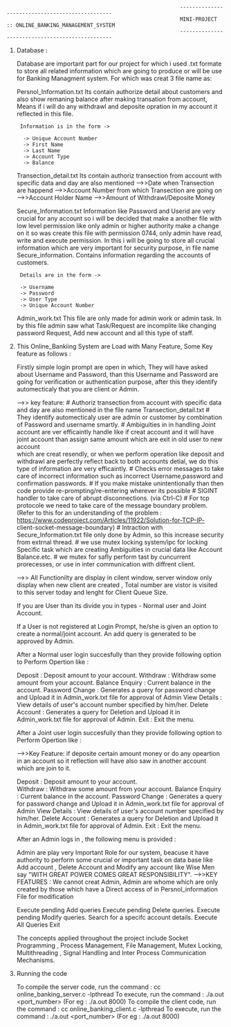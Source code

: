                                                             ------------------------------------------------
                                                            MINI-PROJECT :: ONLINE_BANKING_MANAGEMENT_SYSTEM
                                                            ------------------------------------------------




1. Database :

    Database are important part for our project for which i used .txt formate to store all related information which are going to produce or will be use for Banking Managment system. For which was 
    creat 3 file name as:
    
    Persnol_Information.txt
        Its contain authorize detail about customers and also show remaning balance after making transation from account, Means if i will do any withdrawl and deposite opration in my account it
        reflected in this file.
        
        Information is in the form -> 
        
         -> Unique Account Number 
         -> First Name 
         -> Last Name 
         -> Account Type 
         -> Balance 

    Transection_detail.txt
        Its contain authoriz transection from account with specific data and day are also mentioned
        -->>Date when Transection are happend
        -->>Account Number from which Transection are going on
        -->>Account Holder Name
        -->>Amount of Withdrawl/Deposite Money
    
    
    Secure_Information.txt
        Information like Password and Userid are very crucial for any account so i will be decided that make a another file with low level permission like only admin or higher authority make a change
        on it so was create this file with permission 0744, only admin have read, write and execute permission.
        In this i will be going to store all crucial information which are very important for security purpose, in file name Secure_information.
        Contains information regarding the accounts of customers.
        
        Details are in the form -> 
        
        -> Username
        -> Password
        -> User Type
        -> Unique Account Number


    Admin_work.txt
        This file are only made for admin work or admin task. In by this file admin saw what Task/Request are incomplite like changing password Request, Add new account and all this type of staff. 
       
       
2. This Online_Bankiing System are Load with Many Feature, Some Key feature as follows :

    Firstly simple login prompt are open in which, They will have asked about Username and Password, than this Username and Password are going for verification or authentication purpose, after this 
    they identify automecticaly that you are client or Admin.
    
    -->> key feature: 
        # Authoriz transection from account with specific data and day are also mentioned in the file name Transection_detail.txt
        # They identify automecticaly user are admin or customer by combination of Password and username smartly.
        # Ambiguities in in handling Joint account are ver efficaintly handle like if creat account and it will have joint account than assign same amount which are exit in old user to new account  
          which are creat resendly, or when we perform operation like deposit and withdrawl are perfectly reflect back to both accounts detial, we do this type of information are very efficaintly. 
        # Checks error messages to take care of incorrect information such as incorrect Username,password and confirmation passwords.
        # If you make mistake unintentionally than then code provide re-prompting/re-entering wherever its possible
        # SIGINT handler to take care of abrupt disconnections. (via Ctrl-C)
        # For tcp protocole we need to take care of the message boundary problem. (Refer to this for an understanding of the problem : https://www.codeproject.com/Articles/11922/Solution-for-TCP-IP-
          client-socket-message-boundary)
        # Intraction with Secure_Information.txt file only done by Admin, so this increase security from extrnal thread.
        # we use mutex locking system/ipc for locking Specific task which are creating Ambiguities in crucial data like Account Balance.etc.
        # we mutex for safly perform tast by cuncurrent prorecesses, or use in inter communication with diffrent client.  

    
    -->> All Functionilty are display in cilent window, server window only display when new client are created , Total number are vistor is visited to this server today and lenght for Client Queue 
    Size.
    
    If you are User than its divide you in types - Normal user and Joint Account.
  
    If a User is not registered at Login Prompt, he/she is given an option to create a normal/joint account. An add query is generated to be approved by Admin.

    After a Normal user login succesfully than they provide following option to Perform Opertion like :

    Deposit : Deposit amount to your account.
    Withdraw : Withdraw some amount from your account.
    Balance Enquiry : Current balance in the account.
    Password Change : Generates a query for password change and Upload it in Admin_work.txt file for approval of Admin
    View Details : View details of user's account number specified by him/her.
    Delete Account : Generates a query for Deletion and Upload it in Admin_work.txt file for approval of Admin.
    Exit : Exit the menu.
    
    
    After a Joint user login succesfully than they provide following option to Perform Opertion like :
    
    -->>Key Feature: if deposite certain amount money or do any opeartion in an account so it reflection will have also saw in another account which are join to it.
    
    Deposit : Deposit amount to your account.  
    Withdraw : Withdraw some amount from your account.
    Balance Enquiry : Current balance in the account.
    Password Change : Generates a query for password change and Upload it in Admin_work.txt file for approval of Admin
    View Details : View details of user's account number specified by him/her.
    Delete Account : Generates a query for Deletion and Upload it in Admin_work.txt file for approval of Admin.
    Exit : Exit the menu.


    After an Admin logs in , the following menu is provided :
    
    Admin are play very Important Role for our system, beacuse it have authority to perform some crucial or important task on data base like Add account , Delete Account and Modify any account like 
    Wise Men say "WITH GREAT POWER COMES GREAT RESPONSIBILITY".
    -->>KEY FEATURES : We cannot creat Admin, Admin are whome which are only created by those which have a Direct access of in Persnol_information File for modification

    Execute pending Add queries
    Execute pending Delete queries.
    Execute pending Modify queries.
    Search for a specifc account details.
    Execute All Queries
    Exit


    The concepts applied throughout the project include Socket Programming , Process Management, File Management, Mutex Locking, Multithreading , Signal Handling and Inter Process Communication 
    Mechanisms.



3. Running the code

    To compile the server code, run the command : cc online_banking_server.c -lpthread
    To execute, run the command : ./a.out <port_number> (For eg : ./a.out 8000)
    To compile the client code, run the command : cc online_banking_client.c -lpthread
    To execute, run the command : ./a.out <port_number> (For eg : ./a.out 8000)


